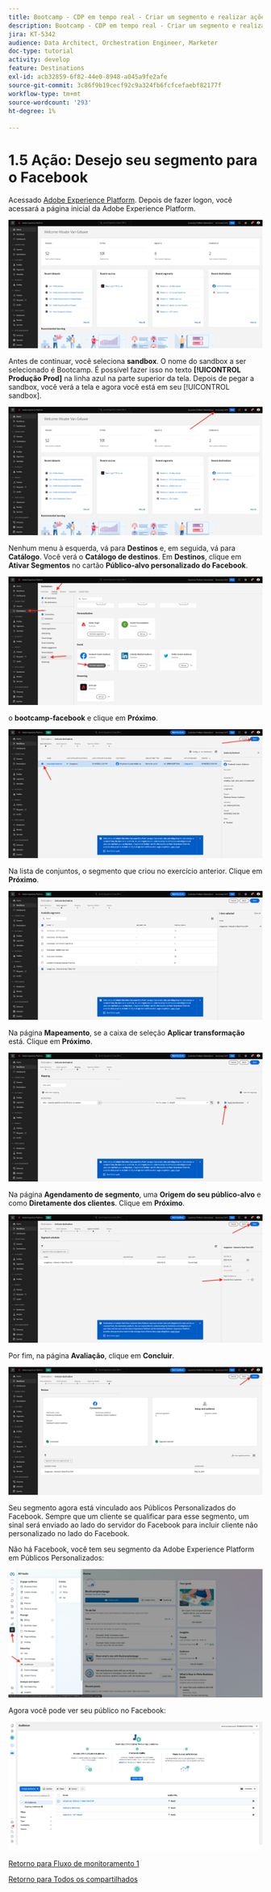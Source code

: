 ```yaml
---
title: Bootcamp - CDP em tempo real - Criar um segmento e realizar ações - Enviar seu segmento para DV360 - Brasil
description: Bootcamp - CDP em tempo real - Criar um segmento e realizar ações - Enviar seu segmento para DV360 - Brasil
jira: KT-5342
audience: Data Architect, Orchestration Engineer, Marketer
doc-type: tutorial
activity: develop
feature: Destinations
exl-id: acb32859-6f82-44e0-8948-a045a9fe2afe
source-git-commit: 3c86f9b19cecf92c9a324fb6fcfcefaebf82177f
workflow-type: tm+mt
source-wordcount: '293'
ht-degree: 1%

---
```


# 1.5 Ação: Desejo seu segmento para o Facebook

Acessado [Adobe Experience Platform](https://experience.adobe.com/platform). Depois de fazer logon, você acessará a página inicial da Adobe Experience Platform.

![Assimilação de dados](./images/home.png)

Antes de continuar, você seleciona **sandbox**. O nome do sandbox a ser selecionado é Bootcamp. É possível fazer isso no texto **[!UICONTROL Produção Prod]** na linha azul na parte superior da tela. Depois de pegar a sandbox, você verá a tela e agora você está em seu [!UICONTROL sandbox].

![Assimilação de dados](./images/sb1.png)

Nenhum menu à esquerda, vá para **Destinos** e, em seguida, vá para **Catálogo**. Você verá o **Catálogo de destinos**. Em **Destinos**, clique em **Ativar Segmentos** no cartão **Público-alvo personalizado do Facebook**.

![RTCDP](./images/rtcdpgoogleseg.png)

o **bootcamp-facebook** e clique em **Próximo**.

![RTCDP](./images/rtcdpcreatedest2.png)

Na lista de conjuntos, o segmento que criou no exercício anterior. Clique em **Próximo**.

![RTCDP](./images/rtcdpcreatedest3.png)

Na página **Mapeamento**, se a caixa de seleção **Aplicar transformação** está. Clique em **Próximo**.

![RTCDP](./images/rtcdpcreatedest4a.png)

Na página **Agendamento de segmento**, uma **Origem do seu público-alvo** e como **Diretamente dos clientes**. Clique em **Próximo**.

![RTCDP](./images/rtcdpcreatedest4.png)

Por fim, na página **Avaliação**, clique em **Concluir**.

![RTCDP](./images/rtcdpcreatedest5.png)

Seu segmento agora está vinculado aos Públicos Personalizados do Facebook. Sempre que um cliente se qualificar para esse segmento, um sinal será enviado ao lado do servidor do Facebook para incluir cliente não personalizado no lado do Facebook.

Não há Facebook, você tem seu segmento da Adobe Experience Platform em Públicos Personalizados:

![RTCDP](./images/rtcdpcreatedest5b.png)

Agora você pode ver seu público no Facebook:

![RTCDP](./images/rtcdpcreatedest5a.png)

[Retorno para Fluxo de monitoramento 1](./uc1.md)

[Retorno para Todos os compartilhados](../../overview.md)
